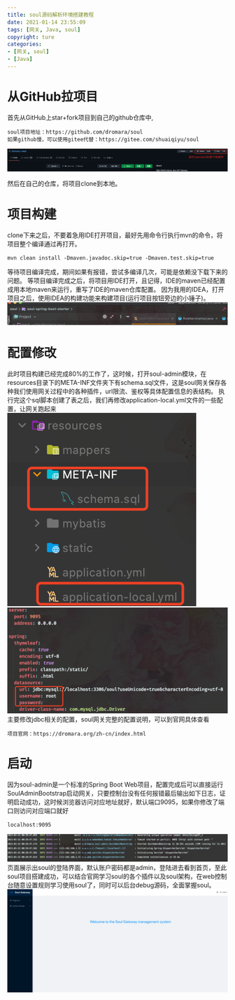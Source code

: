 ```yaml
---
title: soul源码解析环境搭建教程
date: 2021-01-14 23:55:09
tags: [网关, Java, soul]
copyright: ture
categories: 
- [网关, soul]
- [Java]
---
```

# 从GitHub拉项目
首先从GitHub上star+fork项目到自己的github仓库中,
```
soul项目地址：https://github.com/dromara/soul
如果github慢，可以使用gitee代替：https://gitee.com/shuaiqiyu/soul
```
<!--more-->
![](soul源码解析环境搭建教程/star+fork.png)

然后在自己的仓库，将项目clone到本地。
# 项目构建
clone下来之后，不要着急用IDE打开项目，最好先用命令行执行mvn的命令，将项目整个编译通过再打开。
```
mvn clean install -Dmaven.javadoc.skip=true -Dmaven.test.skip=true
```
等待项目编译完成，期间如果有报错，尝试多编译几次，可能是依赖没下载下来的问题。
等项目编译完成之后，将项目用IDE打开，且记得，IDE的maven已经配置成用本地maven来运行，重写了IDE的maven仓库配置。
因为我用的IDEA，打开项目之后，使用IDEA的构建功能来构建项目(运行项目按钮旁边的小锤子)。
![](soul源码解析环境搭建教程/build.png)
# 配置修改
此时项目构建已经完成80%的工作了，这时候，打开soul-admin模块，在resources目录下的META-INF文件夹下有schema.sql文件，这是soul网关保存各种我们使用网关过程中的各种插件，url限流、鉴权等具体配置信息的表结构。
执行完这个sql脚本创建了表之后，我们再修改application-local.yml文件的一些配置，让网关跑起来
![](soul源码解析环境搭建教程/config.png)
![](soul源码解析环境搭建教程/jdbc-config.png)
主要修改jdbc相关的配置，soul网关完整的配置说明，可以到官网具体查看
```
项目官网：https://dromara.org/zh-cn/index.html
```
# 启动
因为soul-admin是一个标准的Spring Boot Web项目，配置完成后可以直接运行SoulAdminBootstrap启动网关，只要控制台没有任何报错最后输出如下日志，证明启动成功，这时候浏览器访问对应地址就好，默认端口9095，如果你修改了端口则访问对应端口就好
```
localhost:9095
```
![](soul源码解析环境搭建教程/startup.png)
页面展示出soul的登陆界面，默认账户密码都是admin，登陆进去看到首页，至此soul项目搭建成功，可以结合官网学习soul的各个插件以及soul架构，在web控制台随意设置规则学习使用soul了，同时可以后台debug源码，全面掌握soul。
![](soul源码解析环境搭建教程/index.png)